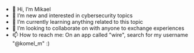 - 👋 Hi, I’m Mikael
- 👀 I’m new and interested in cybersecurity topics
- 🌱 I’m currently learning anything related to this topic
- 💞️ I’m looking to collaborate on with anyone to exchange experiences
- 📫 How to reach me: On an app called "wire", search for my username "@komel_m" :)

<!---
K-Mikael/K-Mikael is a ✨ special ✨ repository because its `README.md` (this file) appears on your GitHub profile.
You can click the Preview link to take a look at your changes.
--->
